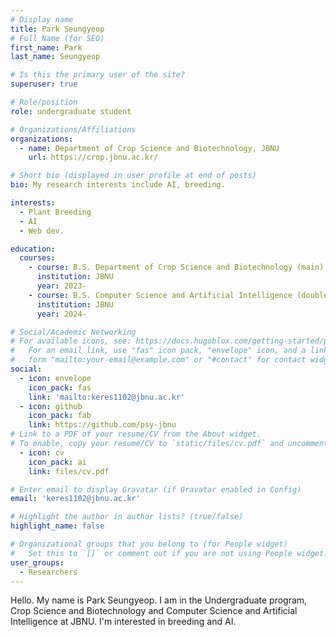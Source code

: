 ```yaml
---
# Display name
title: Park Seungyeop
# Full Name (for SEO)
first_name: Park
last_name: Seungyeop

# Is this the primary user of the site?
superuser: true

# Role/position
role: undergraduate student

# Organizations/Affiliations
organizations:
  - name: Department of Crop Science and Biotechnology, JBNU 
    url: https://crop.jbnu.ac.kr/

# Short bio (displayed in user profile at end of posts)
bio: My research interests include AI, breeding.

interests:
  - Plant Breeding 
  - AI
  - Web dev.

education:
  courses:
    - course: B.S. Department of Crop Science and Biotechnology (main)
      institution: JBNU
      year: 2023-
    - course: B.S. Computer Science and Artificial Intelligence (double)
      institution: JBNU
      year: 2024-

# Social/Academic Networking
# For available icons, see: https://docs.hugoblox.com/getting-started/page-builder/#icons
#   For an email link, use "fas" icon pack, "envelope" icon, and a link in the
#   form "mailto:your-email@example.com" or "#contact" for contact widget.
social:
  - icon: envelope
    icon_pack: fas
    link: 'mailto:keres1102@jbnu.ac.kr'
  - icon: github
    icon_pack: fab
    link: https://github.com/psy-jbnu
# Link to a PDF of your resume/CV from the About widget.
# To enable, copy your resume/CV to `static/files/cv.pdf` and uncomment the lines below.
  - icon: cv
    icon_pack: ai
    link: files/cv.pdf

# Enter email to display Gravatar (if Gravatar enabled in Config)
email: 'keres1102@jbnu.ac.kr'

# Highlight the author in author lists? (true/false)
highlight_name: false

# Organizational groups that you belong to (for People widget)
#   Set this to `[]` or comment out if you are not using People widget.
user_groups:
  - Researchers
---
```

Hello. My name is Park Seungyeop. I am in the Undergraduate program, Crop Science and Biotechnology and Computer Science and Artificial Intelligence at JBNU. I'm interested in breeding and AI. 

